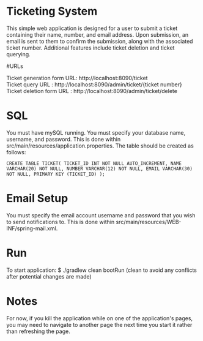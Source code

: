 # Ticketing System

This simple web application is designed for a user to submit a ticket containing their
name, number, and email address.  Upon submission, an email is sent to them to confirm
the submission, along with the associated ticket number.  Additional features include
ticket deletion and ticket querying.

#URLs

Ticket generation form URL: http://localhost:8090/ticket<br />
Ticket query URL          : http://localhost:8090/admin/ticket/{ticket number}<br />
Ticket deletion form URL  : http://localhost:8090/admin/ticket/delete

# SQL

You must have mySQL running. You must specify your database name, username, and password.  This is done within
src/main/resources/application.properties. The table should be created as follows:

`CREATE TABLE TICKET(
 TICKET_ID INT NOT NULL AUTO_INCREMENT,
 NAME VARCHAR(20) NOT NULL,
 NUMBER VARCHAR(12) NOT NULL,
 EMAIL VARCHAR(30) NOT NULL,
 PRIMARY KEY (TICKET_ID)
);`

# Email Setup

You must specify the email account username and password that you wish to send notifications to. This is done within
src/main/resources/WEB-INF/spring-mail.xml.

# Run

To start application: $ ./gradlew clean bootRun (clean to avoid any conflicts after potential changes are made)

# Notes

For now, if you kill the application while on one of the application's pages, you may need to navigate to
another page the next time you start it rather than refreshing the page.